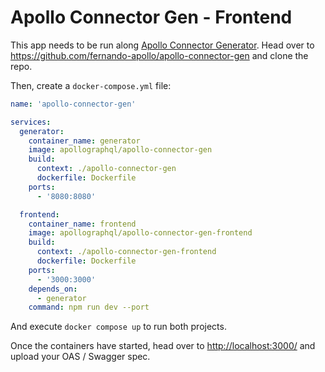 # Apollo Connector Gen - Frontend

This app needs to be run along [Apollo Connector Generator](https://github.com/fernando-apollo/apollo-connector-gen). Head over to <https://github.com/fernando-apollo/apollo-connector-gen> and clone the repo.

Then, create a `docker-compose.yml` file:

```yaml
name: 'apollo-connector-gen'

services:
  generator:
    container_name: generator
    image: apollographql/apollo-connector-gen
    build:
      context: ./apollo-connector-gen
      dockerfile: Dockerfile
    ports:
      - '8080:8080'

  frontend:
    container_name: frontend
    image: apollographql/apollo-connector-gen-frontend
    build:
      context: ./apollo-connector-gen-frontend
      dockerfile: Dockerfile
    ports:
      - '3000:3000'
    depends_on:
      - generator
    command: npm run dev --port
```

And execute `docker compose up` to run both projects.

Once the containers have started, head over to <http://localhost:3000/> and upload your OAS / Swagger spec.
